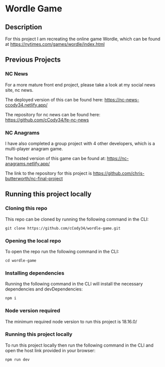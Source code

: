 # Wordle Game

## Description

For this project I am recreating the online game Wordle, which can be found at https://nytimes.com/games/wordle/index.html

## Previous Projects

### NC News

For a more mature front end project, please take a look at my social news site, nc news.

The deployed version of this can be found here: https://nc-news-ccody34.netlify.app/

The repository for nc news can be found here: https://github.com/cCody34/fe-nc-news

### NC Anagrams

I have also completed a group project with 4 other developers, which is a multi-player anagram game.

The hosted version of this game can be found at: https://nc-anagrams.netlify.app/

The link to the repository for this project is https://github.com/chris-butterworth/nc-final-project

## Running this project locally

### Cloning this repo

This repo can be cloned by running the following command in the CLI: 

```git clone https://github.com/cCody34/wordle-game.git```

### Opening the local repo

To open the repo run the following command in the CLI:

```cd wordle-game```

### Installing dependencies

Running the following command in the CLI will install the necessary dependencies and devDependencies:

```npm i```

### Node version required

The minimum required node version to run this project is 18.16.0/

### Running this project locally

To run this project locally then run the following command in the CLI and open the host link provided in your browser:

```npm run dev```
